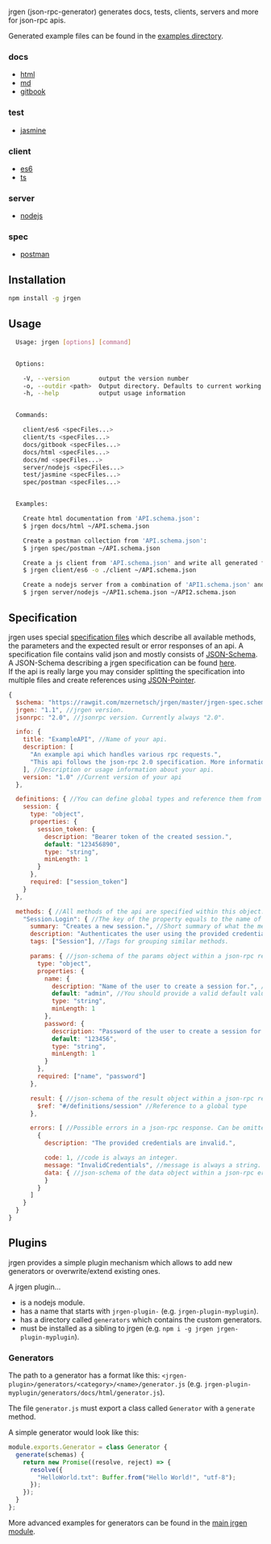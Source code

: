 jrgen (json-rpc-generator) generates docs, tests, clients, servers and more for json-rpc apis.

Generated example files can be found in the [examples directory](https://github.com/mzernetsch/jrgen/tree/master/examples).

### docs

- [html](https://rawgit.com/mzernetsch/jrgen/master/examples/docs/html/ExampleAPI.html)
- [md](https://rawgit.com/mzernetsch/jrgen/master/examples/docs/md/ExampleAPI.md)
- [gitbook](https://github.com/mzernetsch/jrgen/tree/master/examples/docs/gitbook)

### test

- [jasmine](https://github.com/mzernetsch/jrgen/tree/master/examples/test/jasmine)

### client

- [es6](https://github.com/mzernetsch/jrgen/blob/master/examples/client/es6/ExampleAPIClient.js)
- [ts](https://github.com/mzernetsch/jrgen/blob/master/examples/client/ts/ExampleAPIClient.ts)

### server

- [nodejs](https://github.com/mzernetsch/jrgen/blob/master/examples/server/nodejs/ExampleAPIServer.js)

### spec

- [postman](https://github.com/mzernetsch/jrgen/tree/master/examples/spec/postman/ExampleAPI.postman_collection.json)

## Installation

```bash
npm install -g jrgen
```

## Usage

```bash
  Usage: jrgen [options] [command]


  Options:

    -V, --version        output the version number
    -o, --outdir <path>  Output directory. Defaults to current working directory.
    -h, --help           output usage information


  Commands:

    client/es6 <specFiles...>
    client/ts <specFiles...>
    docs/gitbook <specFiles...>
    docs/html <specFiles...>
    docs/md <specFiles...>
    server/nodejs <specFiles...>
    test/jasmine <specFiles...>
    spec/postman <specFiles...>


  Examples:

    Create html documentation from 'API.schema.json':
    $ jrgen docs/html ~/API.schema.json

    Create a postman collection from 'API.schema.json':
    $ jrgen spec/postman ~/API.schema.json

    Create a js client from 'API.schema.json' and write all generated files into the ./client subdirectory:
    $ jrgen client/es6 -o ./client ~/API.schema.json

    Create a nodejs server from a combination of 'API1.schema.json' and 'API2.schema.json':
    $ jrgen server/nodejs ~/API1.schema.json ~/API2.schema.json
```

## Specification

jrgen uses special [specification files](https://github.com/mzernetsch/jrgen/blob/master/examples/ExampleAPI.schema.json) which describe all available methods, the parameters and the expected result or error responses of an api. A specification file contains valid json and mostly consists of [JSON-Schema](https://spacetelescope.github.io/understanding-json-schema/). A JSON-Schema describing a jrgen specification can be found [here](https://github.com/mzernetsch/jrgen/blob/master/jrgen-spec.schema.json).  
If the api is really large you may consider splitting the specification into multiple files and create references using [JSON-Pointer](https://spacetelescope.github.io/understanding-json-schema/structuring.html#reuse).

```js
{
  $schema: "https://rawgit.com/mzernetsch/jrgen/master/jrgen-spec.schema.json", //Link to the schema. Used for validation and autocompletion in certain editors.
  jrgen: "1.1", //jrgen version.
  jsonrpc: "2.0", //jsonrpc version. Currently always "2.0".

  info: {
    title: "ExampleAPI", //Name of your api.
    description: [
      "An example api which handles various rpc requests.",
      "This api follows the json-rpc 2.0 specification. More information available at http://www.jsonrpc.org/specification."
    ], //Description or usage information about your api.
    version: "1.0" //Current version of your api
  },

  definitions: { //You can define global types and reference them from anywhere using a "$ref" property
    session: {
      type: "object",
      properties: {
        session_token: {
          description: "Bearer token of the created session.",
          default: "123456890",
          type: "string",
          minLength: 1
        }
      },
      required: ["session_token"]
    }
  },

  methods: { //All methods of the api are specified within this object.
    "Session.Login": { //The key of the property equals to the name of the method.
      summary: "Creates a new session.", //Short summary of what the method does.
      description: "Authenticates the user using the provided credentials and creates a new session.", //Longer description of what the method does.
      tags: ["Session"], //Tags for grouping similar methods.

      params: { //json-schema of the params object within a json-rpc request. Can be omitted if not used.
        type: "object",
        properties: {
          name: {
            description: "Name of the user to create a session for.", //You can provide a description for every property.
            default: "admin", //You should provide a valid default value for each non-object and non-array property. These provided default values will be used to generate example requests and responses.
            type: "string",
            minLength: 1
          },
          password: {
            description: "Password of the user to create a session for.",
            default: "123456",
            type: "string",
            minLength: 1
          }
        },
        required: ["name", "password"]
      },

      result: { //json-schema of the result object within a json-rpc response. Can be omitted if not used.
        $ref: "#/definitions/session" //Reference to a global type
      },

      errors: [ //Possible errors in a json-rpc response. Can be omitted if not used.
        {
          description: "The provided credentials are invalid.",

          code: 1, //code is always an integer.
          message: "InvalidCredentials", //message is always a string.
          data: { //json-schema of the data object within a json-rpc error. Can be omitted if not used.
          }
        }
      ]
    }
  }
}
```

## Plugins

jrgen provides a simple plugin mechanism which allows to add new generators or overwrite/extend existing ones.

A jrgen plugin...

- is a nodejs module.
- has a name that starts with `jrgen-plugin-` (e.g. `jrgen-plugin-myplugin`).
- has a directory called `generators` which contains the custom generators.
- must be installed as a sibling to jrgen (e.g. `npm i -g jrgen jrgen-plugin-myplugin`).

### Generators

The path to a generator has a format like this: `<jrgen-plugin>/generators/<category>/<name>/generator.js` (e.g. `jrgen-plugin-myplugin/generators/docs/html/generator.js`).

The file `generator.js` must export a class called `Generator` with a `generate` method.

A simple generator would look like this:

```js
module.exports.Generator = class Generator {
  generate(schemas) {
    return new Promise((resolve, reject) => {
      resolve({
        "HelloWorld.txt": Buffer.from("Hello World!", "utf-8");
      });
    });
  }
};
```

More advanced examples for generators can be found in the [main jrgen module](https://rawgit.com/mzernetsch/jrgen/master/generators/).
